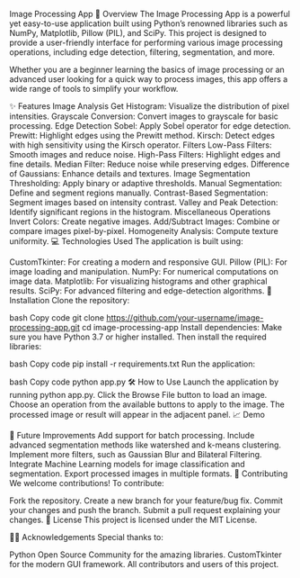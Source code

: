 Image Processing App
📖 Overview
The Image Processing App is a powerful yet easy-to-use application built using Python’s renowned libraries such as NumPy, Matplotlib, Pillow (PIL), and SciPy. This project is designed to provide a user-friendly interface for performing various image processing operations, including edge detection, filtering, segmentation, and more.

Whether you are a beginner learning the basics of image processing or an advanced user looking for a quick way to process images, this app offers a wide range of tools to simplify your workflow.

✨ Features
Image Analysis
Get Histogram: Visualize the distribution of pixel intensities.
Grayscale Conversion: Convert images to grayscale for basic processing.
Edge Detection
Sobel: Apply Sobel operator for edge detection.
Prewitt: Highlight edges using the Prewitt method.
Kirsch: Detect edges with high sensitivity using the Kirsch operator.
Filters
Low-Pass Filters: Smooth images and reduce noise.
High-Pass Filters: Highlight edges and fine details.
Median Filter: Reduce noise while preserving edges.
Difference of Gaussians: Enhance details and textures.
Image Segmentation
Thresholding: Apply binary or adaptive thresholds.
Manual Segmentation: Define and segment regions manually.
Contrast-Based Segmentation: Segment images based on intensity contrast.
Valley and Peak Detection: Identify significant regions in the histogram.
Miscellaneous Operations
Invert Colors: Create negative images.
Add/Subtract Images: Combine or compare images pixel-by-pixel.
Homogeneity Analysis: Compute texture uniformity.
💻 Technologies Used
The application is built using:

CustomTkinter: For creating a modern and responsive GUI.
Pillow (PIL): For image loading and manipulation.
NumPy: For numerical computations on image data.
Matplotlib: For visualizing histograms and other graphical results.
SciPy: For advanced filtering and edge-detection algorithms.
📂 Installation
Clone the repository:

bash
Copy code
git clone https://github.com/your-username/image-processing-app.git
cd image-processing-app
Install dependencies: Make sure you have Python 3.7 or higher installed. Then install the required libraries:

bash
Copy code
pip install -r requirements.txt
Run the application:

bash
Copy code
python app.py
🛠️ How to Use
Launch the application by running python app.py.
Click the Browse File button to load an image.
Choose an operation from the available buttons to apply to the image.
The processed image or result will appear in the adjacent panel.
📈 Demo

🚀 Future Improvements
Add support for batch processing.
Include advanced segmentation methods like watershed and k-means clustering.
Implement more filters, such as Gaussian Blur and Bilateral Filtering.
Integrate Machine Learning models for image classification and segmentation.
Export processed images in multiple formats.
🤝 Contributing
We welcome contributions! To contribute:

Fork the repository.
Create a new branch for your feature/bug fix.
Commit your changes and push the branch.
Submit a pull request explaining your changes.
📜 License
This project is licensed under the MIT License.

🙋‍♂️ Acknowledgements
Special thanks to:

Python Open Source Community for the amazing libraries.
CustomTkinter for the modern GUI framework.
All contributors and users of this project.
